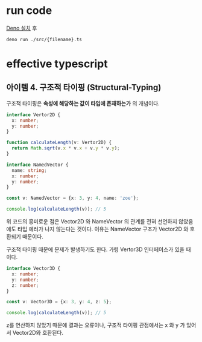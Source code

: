 # run code

[Deno 설치](https://deno.land/#installation) 후

```bash
deno run ./src/{filename}.ts
```

# effective typescript

## 아이템 4. 구조적 타이핑 (Structural-Typing)

구조적 타이핑은 **속성에 해당하는 값이 타입에 존재하는가** 의 개념이다.

```typescript
interface Vertor2D {
  x: number;
  y: number;
}

function calculateLength(v: Vertor2D) {
  return Math.sqrt(v.x * v.x + v.y * v.y);
}

interface NamedVector {
  name: string;
  x: number;
  y: number;
}

const v: NamedVector = {x: 3, y: 4, name: 'zoe'};

console.log(calculateLength(v)); // 5
```

위 코드의 흥미로운 점은 Vector2D 와 NameVector 의 관계를 전혀 선언하지 않았음에도 타입 에러가 나지 않는다는 것이다.
이유는 NameVector 구조가 Vector2D 와 호환되기 때문이다.

구조적 타이핑 때문에 문제가 발생하기도 한다. 가령 Vertor3D 인터페이스가 있을 때 이다.

```typescript
interface Vector3D {
  x: number;
  y: number;
  z: number;
}

const v: Vector3D = {x: 3, y: 4, z: 5};

console.log(calculateLength(v)); // 5
```

z를 연산하지 않았기 때문에 결과는 오류이나,
구조적 타이핑 관점에서는 x 와 y 가 있어서 Vector2D와 호환된다. 
